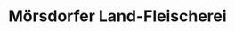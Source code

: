 ---
title: "Mörsdorfer Land-Fleischerei"
url: /bad-blankenburg/moersdorfer-land-fleischerei/
shop: Metzgerei
---